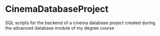 # CinemaDatabaseProject
SQL scripts for the backend of a cinema database project created during the advanced database module of my degree course
